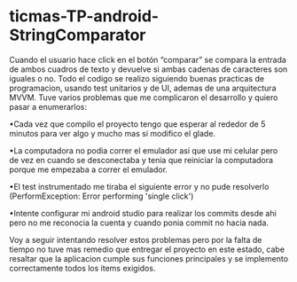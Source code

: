 # ticmas-TP-android-StringComparator
Cuando el usuario hace click en el botón “comparar” se compara la entrada de ambos cuadros de texto y devuelve si ambas cadenas de caracteres son iguales o no.
Todo el codigo se realizo siguiendo buenas practicas de programacion, usando test unitarios y de UI, ademas de una arquitectura MVVM.
Tuve varios problemas que me complicaron el desarrollo y quiero pasar a enumerarlos:
 
•Cada vez que compilo el proyecto tengo que esperar al rededor de 5 minutos para ver algo y mucho mas si modifico el glade.
 
•La computadora no  podia correr el emulador asi que use mi celular pero de vez en cuando se desconectaba y tenia que reiniciar la computadora porque me empezaba a correr el emulador.
 
•El test instrumentado me tiraba el siguiente error y no pude resolverlo (PerformException: Error performing 'single click')
 
•Intente configurar mi android studio para realizar los commits desde ahi pero no me reconocia la cuenta y cuando ponia commit no hacia nada.

Voy a seguir intentando resolver estos problemas pero por la falta de tiempo no tuve mas remedio que entregar el proyecto en este estado, cabe resaltar que la aplicacion cumple sus funciones principales y se implemento correctamente todos los items exigidos.
